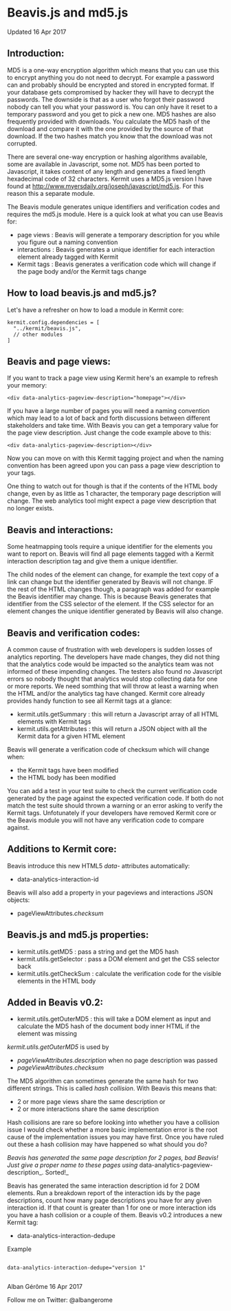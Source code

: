 Beavis.js and md5.js
====================
Updated 16 Apr 2017

Introduction:
-------------

MD5 is a one-way encryption algorithm which means that you can use this to encrypt anything you do not need to decrypt. For example a password can and probably should be encrypted and stored in encrypted format. If your database gets compromised by hacker they will have to decrypt the passwords. The downside is that as a user who forgot their password nobody can tell you what your password is. You can only have it reset to a temporary password and you get to pick a new one. MD5 hashes are also frequently provided with downloads. You calculate the MD5 hash of the download and compare it with the one provided by the source of that download. If the two hashes match you know that the download was not corrupted.

There are several one-way encryption or hashing algorithms available, some are available in Javascript, some not. MD5 has been ported to Javascript, it takes content of any length and generates a fixed length hexadecimal code of 32 characters. Kermit uses a MD5.js version I have found at http://www.myersdaily.org/joseph/javascript/md5.js. For this reason this a separate module.

The Beavis module generates unique identifiers and verification codes and requires the md5.js module. Here is a quick look at what you can use Beavis for:

* page views : Beavis will generate a temporary description for you while you figure out a naming convention
* interactions : Beavis generates a unique identifier for each interaction element already tagged with Kermit
* Kermit tags : Beavis generates a verification code which will change if the page body and/or the Kermit tags change


How to load beavis.js and md5.js?
-------------------------------------

Let's have a refresher on how to load a module in Kermit core:

    kermit.config.dependencies = [
      "../kermit/beavis.js",
      // other modules
    ]


Beavis and page views:
----------------------

If you want to track a page view using Kermit here's an example to refresh your memory:

    <div data-analytics-pageview-description="homepage"></div>

If you have a large number of pages you will need a naming convention which may lead to a lot of back and forth discussions between different stakeholders and take time. With Beavis you can get a temporary value for the page view description. Just change the code example above to this:

    <div data-analytics-pageview-description></div>

Now you can move on with this Kermit tagging project and when the naming convention has been agreed upon you can pass a page view description to your tags.

One thing to watch out for though is that if the contents of the HTML body change, even by as little as 1 character, the temporary page description will change. The web analytics tool might expect a page view description that no longer exists.


Beavis and interactions:
------------------------

Some heatmapping tools require a unique identifier for the elements you want to report on. Beavis will find all page elements tagged with a Kermit interaction description tag and give them a unique identifier.

The child nodes of the element can change, for example the text copy of a link can change but the identifier generated by Beavis will not change. IF the rest of the HTML changes though, a paragraph was added for example the Beavis identifier may change. This is because Beavis generates that identifier from the CSS selector of the element. If the CSS selector for an element changes the unique identifier generated by Beavis will also change.


Beavis and verification codes:
------------------------------

A common cause of frustration with web developers is sudden losses of analytics reporting. The developers have made changes, they did not thing that the analytics code would be impacted so the analytics team was not informed of these impending changes. The testers also found no Javascript errors so nobody thought that analytics would stop collecting data for one or more reports. We need somthing that will throw at least a warning when the HTML and/or the analytics tag have changed. Kermit core already provides handy function to see all Kermit tags at a glance:

* kermit.utils.getSummary : this will return a Javascript array of all HTML elements with Kermit tags
* kermit.utils.getAttributes : this will return a JSON object with all the Kermit data for a given HTML element

Beavis will generate a verification code of checksum which will change when:

* the Kermit tags have been modified
* the HTML body has been modified

You can add a test in your test suite to check the current verification code generated by the page against the expected verification code. If both do not match the test suite should thrown a warning or an error asking to verify the Kermit tags. Unfotunately if your developers have removed Kermit core or the Beavis module you will not have any verification code to compare against.


Additions to Kermit core:
-------------------------

Beavis introduce this new HTML5 _data-_ attributes automatically:

* data-analytics-interaction-id

Beavis will also add a property in your pageviews and interactions JSON objects:

* pageViewAttributes._checksum_


Beavis.js and md5.js properties:
--------------------------------

* kermit.utils.getMD5 : pass a string and get the MD5 hash
* kermit.utils.getSelector : pass a DOM element and get the CSS selector back
* kermit.utils.getCheckSum : calculate the verification code for the visible elements in the HTML body


Added in Beavis v0.2:
---------------------

* kermit.utils.getOuterMD5 : this will take a DOM element as input and calculate the MD5 hash of the document body inner HTML if the element was missing

_kermit.utils.getOuterMD5_ is used by 

* _pageViewAttributes.description_ when no page description was passed
* _pageViewAttributes.checksum_

The MD5 algorithm can sometimes generate the same hash for two different strings. This is called _hash collision_. With Beavis this means that:

* 2 or more page views share the same description or
* 2 or more interactions share the same description

Hash collisions are rare so before looking into whether you have a collision issue I would check whether a more basic implementation error is the root cause of the implementation issues you may have first. Once you have ruled out these a hash collision may have happened so what should you do?

_Beavis has generated the same page description for 2 pages, bad Beavis! Just give a proper name to these pages using_ data-analytics-pageview-description_. Sorted!_

Beavis has generated the same interaction description id for 2 DOM elements. Run a breakdown report of the interaction ids by the page descriptions, count how many page descriptions you have for any given interaction id. If that count is greater than 1 for one or more interaction ids you have a hash collision or a couple of them. Beavis v0.2 introduces a new Kermit tag:

* data-analytics-interaction-dedupe

Example

<pre><code>
data-analytics-interaction-dedupe="version 1"

</code></pre>


Alban Gérôme
16 Apr 2017

Follow me on Twitter: @albangerome
